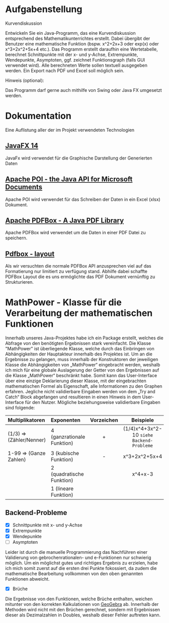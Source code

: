 
# Aufgabenstellung  
  
Kurvendiskussion  
  
Entwickeln Sie ein Java-Programm, das eine Kurvendiskussion entsprechend des Mathematikunterrichtes erstellt. Dabei übergibt der Benutzer eine mathematische Funktion (bspw. x^2+2x+3 oder exp(x) oder x^3+2x^2+5x+4 etc.). Das Programm erstellt daraufhin eine Wertetabelle, berechnet Schnittpunkte mit der x- und y-Achse, Extrempunkte, Wendepunkte, Asymptoten, ggf. zeichnet Funktionsgraph (falls GUI verwendet wird). Alle berechneten Werte sollen textuell ausgegeben werden. Ein Export nach PDF und Excel soll möglich sein.   
  
Hinweis (optional):   
 
Das Programm darf gerne auch mithilfe von Swing oder Java FX umgesetzt werden.   
  
# Dokumentation

Eine Auflistung aller der im Projekt verwendeten Technologien

##  [JavaFX 14](https://openjfx.io/index.html)
JavaFx wird verwendet für die Graphische Darstellung der Generierten Daten 


##  [Apache POI - the Java API for Microsoft Documents](https://poi.apache.org/index.html)
Apache POI wird verwendet für das Schreiben der Daten in ein Excel (xlsx) Dokument.

## [Apache PDFBox  - A Java PDF Library](https://pdfbox.apache.org/)
Apache PDFBox wird verwendet um die Daten in einer PDF Datei zu speichern.

## [Pdfbox - layout](https://github.com/ralfstuckert/pdfbox-layout)
Als wir versuchten die normale PDFBox API anzusprechen viel auf das Formatierung nur limitiert zu verfügung stand. Abhilfe dabei schaffte PDFBox Layout die es uns ermöglichte das PDF Dokument vernünftig zu Strukturieren.

# MathPower - Klasse für die Verarbeitung der mathematischen Funktionen

Innerhalb unseres Java-Projektes habe ich ein Package erstellt, welches die Abfrage von den benötigten Ergebnissen stark vereinfacht. Die Klasse "MathPower" ist überliegende Klasse, welche durch das Einbringen von Abhängigkeiten der Hauptakteur innerhalb des Projektes ist. Um an die Ergebnisse zu gelangen, muss innerhalb der Konstruktoren der jeweiligen Klasse die Abhängigkeiten von „MathPower“ eingebracht werden, weshalb ich mich für eine globale Auslagerung der Getter von den Ergebnissen auf die Klasse „MathPower“ beschränkt habe. Somit kann das User-Interface über eine einzige Deklarierung dieser Klasse, mit der eingebrachten mathematischen Formel als Eigenschaft, alle Informationen zu den Graphen erfahren. Jegliche nicht validierbare Eingaben werden von dem „Try and Catch“ Block abgefangen und resultieren in einen Hinweis in dem User-Interface für den Nutzer. Mögliche beziehungsweise validierbare Eingaben sind folgende: 

| Multiplikatoren  | Exponenten | Vorzeichen | Beispiele |
| :------------- | :------------- | :-------------: | :-------------: |
| (1/3) => (Zähler/Nenner) | 4 (ganzrationale Funktion) | + | (1/4)x^4+3x^2-10 `siehe Backend-Probleme`|
| 1-99  => (Ganze Zahlen) | 3 (kubische Funktion) | - | x^3+2x^2+5x+4 |
|  | 2 (quadratische Funktion) |  | x^4+x-3 |
|  | 1 (lineare Funktion) |  |  |

## Backend-Probleme
- [x] Schnittpunkte mit x- und y-Achse
- [x] Extrempunkte
- [x] Wendepunkte
- [ ] Asymptoten

Leider ist durch die manuelle Programmierung das Nachführen einer Validierung von gebrochenrationalen- und e-Funktionen nur schwierig möglich. Um ein möglichst gutes und richtiges Ergebnis zu erzielen, habe ich mich somit zuerst auf die ersten drei Punkte fokossiert, da zudem die mathematische Bearbeitung vollkommen von den oben genannten Funktionen abweicht.

- [x] Brüche

Die Ergebnisse von den Funktionen, welche Brüche enthalten, weichen mitunter von den korrekten Kalkulationen von [GeoGebra](https://www.geogebra.org/graphing) ab. Innerhalb der Methoden wird nicht mit den Brüchen gerechnet, sondern mit Ergebnissen dieser als Dezimalzahlen in Doubles, weshalb dieser Fehler auftreten kann.
